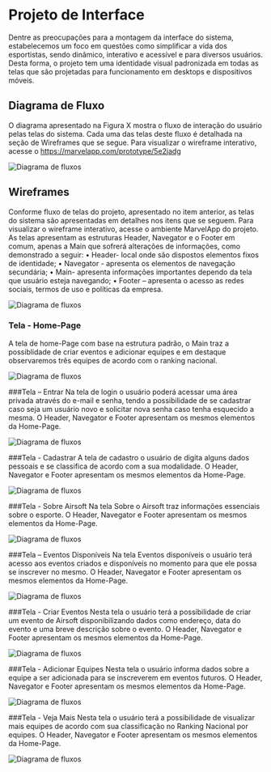 
# Projeto de Interface
Dentre as preocupações para a montagem da interface do sistema, estabelecemos um foco em questões como simplificar a vida dos esportistas, sendo dinâmico, interativo e acessível e para diversos usuários. Desta forma, o projeto tem uma identidade visual padronizada em todas as telas que são projetadas para funcionamento em desktops e dispositivos móveis.

## Diagrama de Fluxo
O diagrama apresentado na Figura X mostra o fluxo de interação do usuário pelas telas do sistema. Cada uma das telas deste fluxo é detalhada na seção de Wireframes que se segue. Para visualizar o wireframe interativo, acesse o https://marvelapp.com/prototype/5e2jadg

![Diagrama de fluxos](/img/diagrama_fluxo.PNG)

## Wireframes
Conforme fluxo de telas do projeto, apresentado no item anterior, as telas do sistema são apresentadas em detalhes nos itens que se seguem. Para visualizar o wireframe interativo, acesse o ambiente MarvelApp do projeto. As telas apresentam as estruturas Header, Navegator e o Footer em comum, apenas a Main que sofrerá alterações de informações, como demonstrado a seguir:
•	Header- local onde são dispostos elementos fixos de identidade; 
•	Navegator - apresenta os elementos de navegação secundária; 
•	Main- apresenta informações importantes dependo da tela que usuário esteja navegando; 
•	Footer – apresenta o acesso as redes sociais, termos de uso e políticas da empresa. 

![Diagrama de fluxos](/img/estrutura_padrao.PNG)

### Tela - Home-Page
A tela de home-Page com base na estrutura padrão, o Main traz a possiblidade de criar eventos e adicionar equipes e em destaque observaremos três equipes de acordo com o ranking nacional. 

![Diagrama de fluxos](/img/home_page.PNG)
 
###Tela – Entrar
Na tela de login o usuário poderá acessar uma área privada através do e-mail e senha, tendo a possibilidade de se cadastrar caso seja um usuário novo e solicitar nova senha caso tenha esquecido a mesma. O Header, Navegator e Footer apresentam os mesmos elementos da Home-Page. 

![Diagrama de fluxos](/img/entrar.PNG)
 
###Tela - Cadastrar
A tela de cadastro o usuário de digita alguns dados pessoais e se classifica de acordo com a sua modalidade. O Header, Navegator e Footer apresentam os mesmos elementos da Home-Page.

![Diagrama de fluxos](/img/cadastrar.PNG)
 
###Tela - Sobre Airsoft
Na tela Sobre o Airsoft traz informações essenciais sobre o esporte. O Header, Navegator e Footer apresentam os mesmos elementos da Home-Page.

![Diagrama de fluxos](/img/sobre_airsoft.PNG)

###Tela – Eventos Disponíveis
Na tela Eventos disponíveis o usuário terá acesso aos eventos criados e disponíveis no momento para que ele possa se inscrever no mesmo. O Header, Navegator e Footer apresentam os mesmos elementos da Home-Page.

![Diagrama de fluxos](/img/eventos_disponiveis.PNG)

###Tela - Criar Eventos
Nesta tela o usuário terá a possibilidade de criar um evento de Airsoft disponibilizando dados como endereço, data do evento e uma breve descrição sobre o evento. O Header, Navegator e Footer apresentam os mesmos elementos da Home-Page.

![Diagrama de fluxos](/img/criar_eventos.PNG)

###Tela - Adicionar Equipes
Nesta tela o usuário informa dados sobre a equipe a ser adicionada para se inscreverem em eventos futuros. O Header, Navegator e Footer apresentam os mesmos elementos da Home-Page.

![Diagrama de fluxos](/img/adicionar_equipes.PNG)

###Tela - Veja Mais
Nesta tela o usuário terá a possibilidade de visualizar mais equipes de acordo com sua classificação no Ranking Nacional por equipes. O Header, Navegator e Footer apresentam os mesmos elementos da Home-Page.

![Diagrama de fluxos](/img/veja_mais.PNG)
